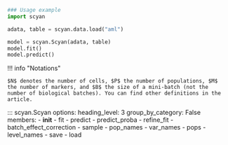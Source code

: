 ```py
### Usage example
import scyan

adata, table = scyan.data.load("aml")

model = scyan.Scyan(adata, table)
model.fit()
model.predict()
```

!!! info "Notations"

    $N$ denotes the number of cells, $P$ the number of populations, $M$ the number of markers, and $B$ the size of a mini-batch (not the number of biological batches). You can find other definitions in the article.

::: scyan.Scyan
    options:
      heading_level: 3
      group_by_category: False
      members:
        - __init__
        - fit
        - predict
        - predict_proba
        - refine_fit
        - batch_effect_correction
        - sample
        - pop_names
        - var_names
        - pops
        - level_names
        - save
        - load
